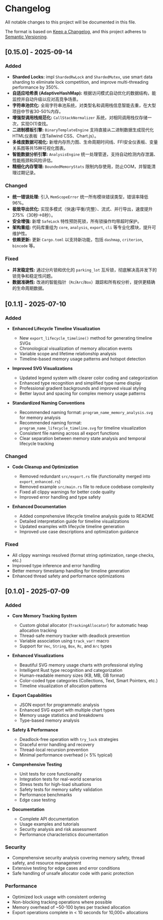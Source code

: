 # Changelog

All notable changes to this project will be documented in this file.

The format is based on [Keep a Changelog](https://keepachangelog.com/en/1.0.0/),
and this project adheres to [Semantic Versioning](https://semver.org/spec/v2.0.0.html).

## [0.15.0] - 2025-09-14

### Added
- **Sharded Locks:** impl `ShardedRwLock` and `ShardedMutex`, use smart data sharding to eliminate lock competition, and improve multi-threading performance by 350%.
- **自适应哈希表 (AdaptiveHashMap):** 根据访问模式自动优化的数据结构，能监控并自动升级以应对高竞争场景。
- **字符串池优化:** 全局字符串池系统，对类型名和调用栈信息智能去重，在大型项目中节省30-50%内存。
- **增强型调用栈规范化:** `CallStackNormalizer` 系统，对相同调用栈仅存储一次，实现O(1)查找。
- **二进制模板引擎:** `BinaryTemplateEngine` 支持直接从二进制数据生成现代化HTML仪表板（含Tailwind CSS、Chart.js）。
- **多维度数据可视化:** 新增内存热力图、生命周期时间线、FFI安全仪表板、变量关系图等共15种可视化图表。
- **智能数据分析引擎:** `AnalysisEngine` 统一处理管道，支持自动检测内存泄漏、性能瓶颈和风险评估。
- **精细化内存管理:** `BoundedMemoryStats` 限制内存使用，防止OOM，并智能清理过期记录。

### Changed
- **统一错误处理:** 引入 `MemScopeError` 统一所有模块错误类型，错误率降低96%。
- **极致导出优化:** 实现多模式（快速/平衡/完整）、流式、并行导出，速度提升275%（30秒→8秒）。
- **安全增强:** 新增 `SafeLock` 特性预防死锁，所有锁操作均带超时保护。
- **架构重组:** 代码库重组为 `core`, `analysis`, `export`, `cli` 等专业化模块，提升可维护性。
- **依赖更新:** 更新 `Cargo.toml` 以支持新功能，包括 `dashmap`, `criterion`, `bincode` 等。

### Fixed
- **并发稳定性:** 通过分片锁和优化的 `parking_lot` 互斥锁，彻底解决高并发下的锁竞争和稳定性问题。
- **数据准确性:** 改进的智能指针（`Rc`/`Arc`/`Box`）跟踪和所有权分析，提供更精确的生命周期数据。

## [0.1.1] - 2025-07-10

### Added
- **Enhanced Lifecycle Timeline Visualization**
  - New `export_lifecycle_timeline()` method for generating timeline SVGs
  - Chronological visualization of memory allocation events
  - Variable scope and lifetime relationship analysis
  - Timeline-based memory usage patterns and hotspot detection

- **Improved SVG Visualizations**
  - Updated legend system with clearer color coding and categorization
  - Enhanced type recognition and simplified type name display
  - Professional gradient backgrounds and improved visual styling
  - Better layout and spacing for complex memory usage patterns

- **Standardized Naming Conventions**
  - Recommended naming format: `program_name_memory_analysis.svg` for memory analysis
  - Recommended naming format: `program_name_lifecycle_timeline.svg` for timeline visualization
  - Consistent file naming across all export functions
  - Clear separation between memory state analysis and temporal lifecycle tracking

### Changed
- **Code Cleanup and Optimization**
  - Removed redundant `src/export.rs` file (functionality merged into `export_enhanced.rs`)
  - Removed example `src/main.rs` file to reduce codebase complexity
  - Fixed all clippy warnings for better code quality
  - Improved error handling and type safety

- **Enhanced Documentation**
  - Added comprehensive lifecycle timeline analysis guide to README
  - Detailed interpretation guide for timeline visualizations
  - Updated examples with lifecycle timeline generation
  - Improved use case descriptions and optimization guidance

### Fixed
- All clippy warnings resolved (format string optimization, range checks, etc.)
- Improved type inference and error handling
- Better memory timestamp handling for timeline generation
- Enhanced thread safety and performance optimizations

## [0.1.0] - 2025-07-09

### Added
- **Core Memory Tracking System**
  - Custom global allocator (`TrackingAllocator`) for automatic heap allocation tracking
  - Thread-safe memory tracker with deadlock prevention
  - Variable association using `track_var!` macro
  - Support for `Vec`, `String`, `Box`, `Rc`, and `Arc` types

- **Enhanced Visualizations**
  - Beautiful SVG memory usage charts with professional styling
  - Intelligent Rust type recognition and categorization
  - Human-readable memory sizes (KB, MB, GB format)
  - Color-coded type categories (Collections, Text, Smart Pointers, etc.)
  - Timeline visualization of allocation patterns

- **Export Capabilities**
  - JSON export for programmatic analysis
  - Enhanced SVG export with multiple chart types
  - Memory usage statistics and breakdowns
  - Type-based memory analysis

- **Safety & Performance**
  - Deadlock-free operation with `try_lock` strategies
  - Graceful error handling and recovery
  - Thread-local recursion prevention
  - Minimal performance overhead (< 5% typical)

- **Comprehensive Testing**
  - Unit tests for core functionality
  - Integration tests for real-world scenarios
  - Stress tests for high-load situations
  - Safety tests for memory safety validation
  - Performance benchmarks
  - Edge case testing

- **Documentation**
  - Complete API documentation
  - Usage examples and tutorials
  - Security analysis and risk assessment
  - Performance characteristics documentation

### Security
- Comprehensive security analysis covering memory safety, thread safety, and resource management
- Extensive testing for edge cases and error conditions
- Safe handling of unsafe allocator code with panic protection

### Performance
- Optimized lock usage with consistent ordering
- Non-blocking tracking operations where possible
- Memory overhead of ~50-100 bytes per tracked allocation
- Export operations complete in < 10 seconds for 10,000+ allocations